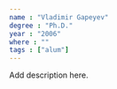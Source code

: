 ```yaml
---
name : "Vladimir Gapeyev"
degree : "Ph.D."
year : "2006"
where : ""
tags : ["alum"]
---
```

Add description here.
